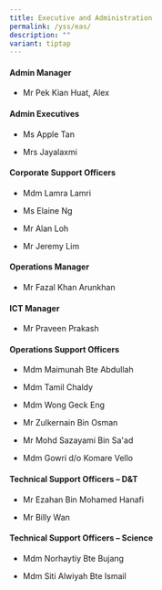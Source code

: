 ```yaml
---
title: Executive and Administration
permalink: /yss/eas/
description: ""
variant: tiptap
---
```

<h4><strong>Admin Manager</strong></h4>
<ul data-tight="true" class="tight">
<li>
<p>Mr Pek Kian Huat, Alex</p>
</li>
</ul>
<h4><strong>Admin Executives</strong></h4>
<ul data-tight="true" class="tight">
<li>
<p>Ms Apple Tan</p>
</li>
<li>
<p>Mrs Jayalaxmi</p>
</li>
</ul>
<h4><strong>Corporate Support Officers</strong></h4>
<ul data-tight="true" class="tight">
<li>
<p>Mdm Lamra Lamri</p>
</li>
<li>
<p>Ms Elaine Ng</p>
</li>
<li>
<p>Mr Alan Loh</p>
</li>
<li>
<p>Mr Jeremy Lim</p>
</li>
</ul>
<h4><strong>Operations Manager</strong></h4>
<ul data-tight="true" class="tight">
<li>
<p>Mr Fazal Khan Arunkhan</p>
</li>
</ul>
<h4><strong>ICT Manager</strong></h4>
<ul data-tight="true" class="tight">
<li>
<p>Mr Praveen Prakash</p>
</li>
</ul>
<h4><strong>Operations Support Officers</strong></h4>
<ul data-tight="true" class="tight">
<li>
<p>Mdm Maimunah Bte Abdullah</p>
</li>
<li>
<p>Mdm Tamil Chaldy</p>
</li>
<li>
<p>Mdm Wong Geck Eng</p>
</li>
<li>
<p>Mr Zulkernain Bin Osman</p>
</li>
<li>
<p>Mr Mohd Sazayami Bin Sa'ad</p>
</li>
<li>
<p>Mdm Gowri d/o Komare Vello</p>
</li>
</ul>
<h4><strong>Technical Support Officers – D&amp;T</strong></h4>
<ul data-tight="true" class="tight">
<li>
<p>Mr Ezahan Bin Mohamed Hanafi</p>
</li>
<li>
<p>Mr Billy Wan</p>
</li>
</ul>
<h4><strong>Technical Support Officers – Science</strong></h4>
<ul data-tight="true" class="tight">
<li>
<p>Mdm Norhaytiy Bte Bujang</p>
</li>
<li>
<p>Mdm Siti Alwiyah Bte Ismail</p>
</li>
</ul>
<p></p>